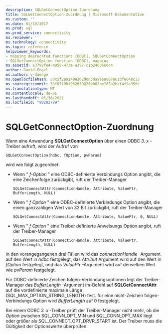```yaml
---
description: SQLGetConnectOption-Zuordnung
title: SQLGetConnectOption-Zuordnung | Microsoft-Dokumentation
ms.custom: ''
ms.date: 01/19/2017
ms.prod: sql
ms.prod_service: connectivity
ms.reviewer: ''
ms.technology: connectivity
ms.topic: reference
helpviewer_keywords:
- mapping deprecated functions [ODBC], SQLGetConnectOption
- SQLGetConnectOption function [ODBC], mapping
ms.assetid: e3792fe4-a955-473a-a297-c1b2403660c4
author: David-Engel
ms.author: v-daenge
ms.openlocfilehash: cdc5f2e9249e262d0d3da9a69607861bfe64bc25
ms.sourcegitcommit: 33f0f190f962059826e002be165a2bef4f9e350c
ms.translationtype: MT
ms.contentlocale: de-DE
ms.lasthandoff: 01/30/2021
ms.locfileid: "99202799"
---
```

# <a name="sqlgetconnectoption-mapping"></a>SQLGetConnectOption-Zuordnung
Wenn eine Anwendung **SQLGetConnectOption** über einen ODBC *3. x* -Treiber aufruft, wird der Aufruf von  
  
```  
SQLGetConnectOption(hdbc, fOption, pvParam)   
```  
  
 wird wie folgt zugeordnet:  
  
-   Wenn " *f-Option* " eine ODBC-definierte Verbindungs Option angibt, die eine Zeichenfolge zurückgibt, ruft der Treiber-Manager  
  
    ```  
    SQLGetConnectAttr(ConnectionHandle, Attribute, ValuePtr, BufferLength, NULL)  
    ```  
  
-   Wenn " *f Option* " eine ODBC-definierte Verbindungs Option angibt, die einen ganzzahligen Wert von 32 Bit zurückgibt, ruft der Treiber-Manager  
  
    ```  
    SQLGetConnectAttr(ConnectionHandle, Attribute, ValuePtr, 0, NULL)  
    ```  
  
-   Wenn " *f Option* " eine Treiber definierte Anweisungs Option angibt, ruft der Treiber-Manager  
  
    ```  
    SQLGetConnectAttr(ConnectionHandle, Attribute, ValuePtr, BufferLength, NULL)  
    ```  
  
 In den vorangegangenen drei Fällen wird das *connectionHandle* -Argument auf den Wert in *hdbc* festgelegt, das *Attribut* Argument wird auf den Wert in *fOption* festgelegt, und das *ValuePtr* -Argument wird auf denselben Wert wie *pvParam* festgelegt.  
  
 Für ODBC-definierte Zeichen folgen-Verbindungsoptionen legt der Treiber-Manager das *BufferLength* -Argument im-Befehl auf **SQLGetConnectAttr** auf die vordefinierte maximale Länge (SQL_MAX_OPTION_STRING_LENGTH) fest. für eine nicht-Zeichen folgen-Verbindungs Option wird *BufferLength* auf 0 festgelegt.  
  
 Bei einem ODBC *3. x* -Treiber prüft der Treiber-Manager nicht mehr, ob die *Option* zwischen SQL_CONN_OPT_MIN und SQL_CONN_OPT_MAX liegt oder größer als SQL_CONNECT_OPT_DRVR_START ist. Der Treiber muss die Gültigkeit der Optionswerte überprüfen.
